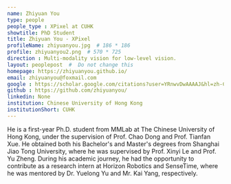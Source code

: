 ```yaml
---
name: Zhiyuan You
type: people
people_type : XPixel at CUHK
showtitle: PhD Student
title: Zhiyuan You - XPixel
profileName: zhiyuanyou.jpg  # 186 * 186
profile: zhiyuanyou2.png  # 570 * 725
direction : Multi-modality vision for low-level vision.
layout: peoplepost  #  Do not change this
homepage: https://zhiyuanyou.github.io/
email: zhiyuanyou@foxmail.com
google : https://scholar.google.com/citations?user=YRnwvDwAAAAJ&hl=zh-CN
github : https://github.com/zhiyuanyou/
linkedin: None
institution: Chinese University of Hong Kong
institutionShort: CUHK
---
```



He is a first-year Ph.D. student from MMLab at The Chinese University of Hong Kong, under the supervision of Prof. Chao Dong and Prof. Tianfan Xue. He obtained both his Bachelor's and Master's degrees from Shanghai Jiao Tong University, where he was supervised by Prof. Xinyi Le and Prof. Yu Zheng.
During his academic journey, he had the opportunity to contribute as a research intern at Horizon Robotics and SenseTime, where he was mentored by Dr. Yuelong Yu and Mr. Kai Yang, respectively.